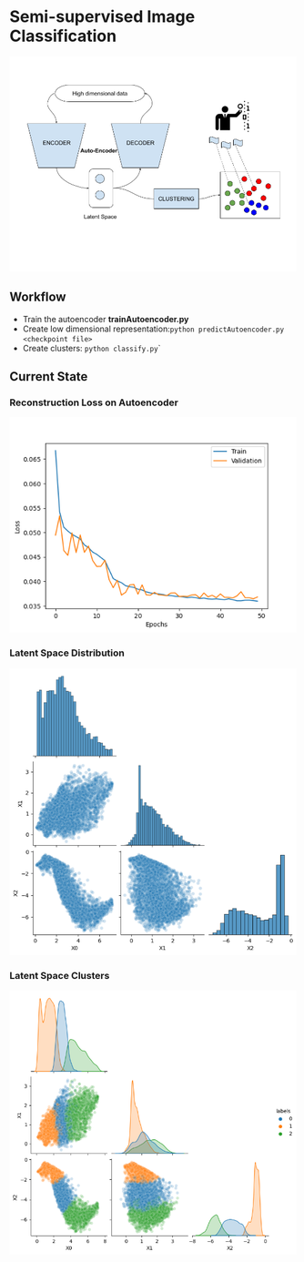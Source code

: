 # Semi-supervised Image Classification
![model](./projectPlan/model.png)

## Workflow
  - Train the autoencoder **trainAutoencoder.py**
  - Create low dimensional representation:`python predictAutoencoder.py <checkpoint file>`
  - Create clusters: `python classify.py`<algorithm>`

## Current State
### Reconstruction Loss on Autoencoder
![model](./results/trainAutoencoder.png)

### Latent Space Distribution
![model](./results/assessLatentSpace.png)

### Latent Space Clusters
![model](./results/clustersLatentSpace.png)
